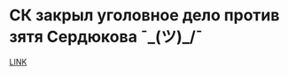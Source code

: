 # СК закрыл уголовное дело против зятя Сердюкова ¯\_(ツ)_/¯



[LINK](https://varlamov.ru/2028562.html)